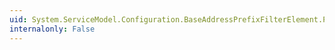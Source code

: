 ```yaml
---
uid: System.ServiceModel.Configuration.BaseAddressPrefixFilterElement.Prefix
internalonly: False
---
```

